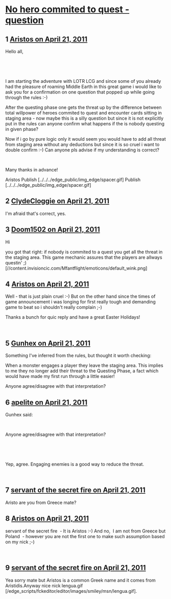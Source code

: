 # [No hero commited to quest - question](https://community.fantasyflightgames.com/topic/45548-no-hero-commited-to-quest-question/)

## 1 [Aristos on April 21, 2011](https://community.fantasyflightgames.com/topic/45548-no-hero-commited-to-quest-question/?do=findComment&comment=456859)

Hello all,

 

 

I am starting the adventure with LOTR LCG and since some of you already had the pleasure of roaming Middle Earth in this great game i would like to ask you for a confirmation on one question that popped up while going through the rules :-)

After the questing phase one gets the threat up by the difference between total willpower of heroes commited to quest and encounter cards sitting in staging area - now maybe this is a silly question but since it is not explicitly put in the rules can anyone confirm what happens if the is nobody questing in given phase?

Now if i go by pure logic only it would seem you would have to add all threat from staging area without any deductions but since it is so cruel i want to double confirm :-) Can anyone pls advise if my understanding is correct?

 

Many thanks in advance!

Aristos Publish [../../../edge_public/img_edge/spacer.gif] Publish [../../../edge_public/img_edge/spacer.gif]

## 2 [ClydeCloggie on April 21, 2011](https://community.fantasyflightgames.com/topic/45548-no-hero-commited-to-quest-question/?do=findComment&comment=456870)

I'm afraid that's correct, yes.

## 3 [Doom1502 on April 21, 2011](https://community.fantasyflightgames.com/topic/45548-no-hero-commited-to-quest-question/?do=findComment&comment=456871)

Hi

you got that right: if nobody is commited to a quest you get all the threat in the staging area. This game mechanic assures that the players are allways questin' ;) [//content.invisioncic.com/Mfantflight/emoticons/default_wink.png]

## 4 [Aristos on April 21, 2011](https://community.fantasyflightgames.com/topic/45548-no-hero-commited-to-quest-question/?do=findComment&comment=456878)

Well - that is just plain cruel :-) But on the other hand since the times of game announcement i was longing for first really tough and demanding game to beat so i shouldn't really complain ;-)

Thanks a bunch for quic reply and have a great Easter Holidays!

 

## 5 [Gunhex on April 21, 2011](https://community.fantasyflightgames.com/topic/45548-no-hero-commited-to-quest-question/?do=findComment&comment=456914)

Something I've inferred from the rules, but thought it worth checking:

When a monster engages a player they leave the staging area. This implies to me they no longer add their threat to the Questing Phase, a fact which would have made my first run through a little easier!

Anyone agree/disagree with that interpretation?

## 6 [apelite on April 21, 2011](https://community.fantasyflightgames.com/topic/45548-no-hero-commited-to-quest-question/?do=findComment&comment=456915)

Gunhex said:

 

Anyone agree/disagree with that interpretation?

 

 

Yep, agree. Engaging enemies is a good way to reduce the threat.

 

## 7 [servant of the secret fire on April 21, 2011](https://community.fantasyflightgames.com/topic/45548-no-hero-commited-to-quest-question/?do=findComment&comment=456995)

Aristo are you from Greece mate?

## 8 [Aristos on April 21, 2011](https://community.fantasyflightgames.com/topic/45548-no-hero-commited-to-quest-question/?do=findComment&comment=456998)

servant of the secret fire  - It is Aristos :-) And no,  I am not from Greece but Poland  - however you are not the first one to make such assumption based on my nick ;-)

 

## 9 [servant of the secret fire on April 21, 2011](https://community.fantasyflightgames.com/topic/45548-no-hero-commited-to-quest-question/?do=findComment&comment=457004)

Yea sorry mate but Aristos is a common Greek name and it comes from Aristidis.Anyway nice nick lengua.gif [/edge_scripts/fckeditor/editor/images/smiley/msn/lengua.gif].

